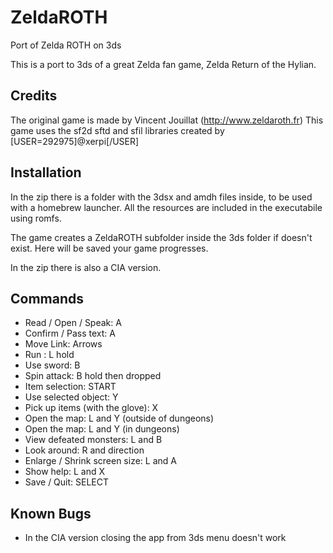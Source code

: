 # ZeldaROTH
Port of Zelda ROTH on 3ds

This is a port to 3ds of a great Zelda fan game, Zelda Return of the Hylian.

Credits
--------
The original game is made by Vincent Jouillat (http://www.zeldaroth.fr)
This game uses the sf2d sftd and sfil libraries created by [USER=292975]@xerpi[/USER]

Installation
--------

In the zip there is a folder with the 3dsx and amdh files inside, to be used with a homebrew launcher. All the resources are included in the executabile using romfs.

The game creates a ZeldaROTH subfolder inside the 3ds folder if doesn't exist. Here will be saved your game progresses.

In the zip there is also a CIA version.

Commands
--------
- Read / Open / Speak: A
- Confirm / Pass text: A
- Move Link: Arrows
- Run : L hold
- Use sword: B
- Spin attack: B hold then dropped
- Item selection: START
- Use selected object: Y
- Pick up items (with the glove): X
- Open the map: L and Y (outside of dungeons)
- Open the map: L and Y (in dungeons)
- View defeated monsters: L and B
- Look around: R and direction
- Enlarge / Shrink screen size: L and A
- Show help: L and X
- Save / Quit: SELECT

Known Bugs
--------

- In the CIA version closing the app from 3ds menu doesn't work
